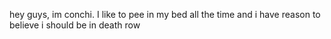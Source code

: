 hey guys, im conchi. I like to pee in my bed all the time and i have reason to believe i should be in death row

<!---
Chichiwenk/Chichiwenk is a ✨ special ✨ repository because its `README.md` (this file) appears on your GitHub profile.
You can click the Preview link to take a look at your changes.
--->
